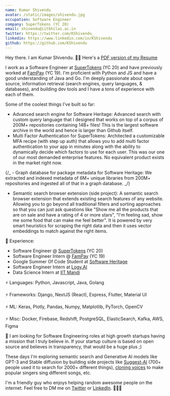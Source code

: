 ```yaml
---
name: Kumar Shivendu
avatar: /static/images/shivendu.jpg
occupation: Software Engineer
company: SuperTokens (YC 20)
email: shivendu@iitbhilai.ac.in
twitter: https://twitter.com/KShivendu_
linkedin: https://www.linkedin.com/in/KShivendu
github: https://github.com/KShivendu
---
```


Hey there. I am Kumar Shivendu. 👨‍💻 Here's a [PDF version of my Resume](/static/KumarShivendu_CV.pdf)

I work as a Software Engineer at [SuperTokens](https://github.com/SuperTokens) (YC 20) and have previously worked at [FamPay](https://fampay.in/) (YC 19). I'm proficient with Python and JS and have a good understanding of Java and Go. I'm deeply passionate about open source, information retrieval (search engines, query languages, & databases), and building dev tools and I have a tons of experience with each of them.

Some of the coolest things I've built so far:

- Advanced search engine for Software Heritage: Advanced search with custom query language that I designed that works on top of a corpus of 200M+ repositories containing 14B+ files! This is the largest software archive in the world and hence is larger than Github itself.
- Multi Factor Authentication for SuperTokens: Architected a customizable MFA recipe (with step up auth) that allows you to add multi factor authentication to your app in minutes along with the ability to dynamically decide which factors to use for each user. This was our one of our most demanded enterprise features. No equivalent product exists in the market right now.

{/_ - Graph database for package metadata for Software Heritage: We extracted and indexed metadata of 6M+ unique libraries from 200M+ repositories and ingested all of that in a graph database. _/}

- Semantic search browser extension (side project): A semantic search browser extension that extends existing search features of any website. Allowing you to go beyond all traditional filters and sorting approaches so that you can just ask questions like "Show me all the products that are on sale and have a rating of 4 or more stars", "I'm feeling sad, show me some food that can make me feel better". It is powered by very smart heuristics for scraping the right data and then it uses vector embeddings to match against the right items.

🚀 Experience:

- Software Engineer @ [SuperTokens](https://supertokens.com/) (YC 20)
- Software Engineer Intern @ [FamPay](https://fampay.in/) (YC 19)
- Google Summer Of Code Student at [Software Heritage](https://softwareheritage.org/)
- Software Engineer Intern at [Logy.AI](https://logy.ai/)
- Data Science Intern at [IIT Mandi](https://iitmandi.ac.in/)

⚡ Languages: Python, Javascript, Java, Golang

⚡ Frameworks: Django, NextJS (React), Express, Flutter, Material UI

⚡ ML: Keras, Plotly, Pandas, Numpy, Matplotlib, PyTorch, OpenCV

⚡ Misc: Docker, Firebase, Redshift, PostgreSQL, ElasticSearch, Kafka, AWS, Figma

🦄 I am looking for Software Engineering roles at high growth startups having a mission that I truly believe in. If your startup culture is based on open source and believes in transparency, that would be a huge plus ;)

These days I'm exploring semantic search and Generative AI models like GPT-3 and Stable diffusion by building side projects like [Suggest-AI](https://twitter.com/KShivendu_/status/1655603676189437953?s=20) (700+ people used it to search for 2000+ different things), [cloning voices](https://twitter.com/KShivendu_/status/1650858929558278145) to make popular singers sing different songs, etc.

I'm a friendly guy who enjoys helping random awesome people on the internet. Feel free to DM me on [Twitter](https://twitter.com/_KShivendu) or [LinkedIn](https://www.linkedin.com/in/kshivendu/). 🙋🏻‍♂️
